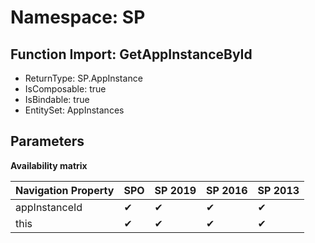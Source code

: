 # Namespace: SP

## Function Import: GetAppInstanceById

- ReturnType: SP.AppInstance
- IsComposable: true
- IsBindable: true
- EntitySet: AppInstances

## Parameters

**Availability matrix**

Navigation Property | SPO | SP 2019 | SP 2016 | SP 2013
----------|-----|---------|---------|--------
appInstanceId | ✔ | ✔ | ✔ | ✔
this | ✔ | ✔ | ✔ | ✔
